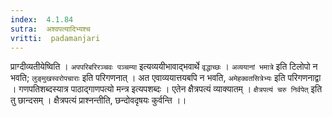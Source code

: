 ```yaml
---
index:  4.1.84
sutra:  अश्वपत्यादिभ्यश्च
vritti:  padamanjari
---
```


प्राग्दीव्यतीयेष्विति । `अपपरिबरिरञ्चवः पञ्चम्या` इत्यव्ययीभावाद्भवार्थे `वृद्धाच्छः` । `अव्ययानां भमात्रे` इति टिलोपो न भवति; `लुङ्मुखस्वरोपचाराः` इति परिगणनात् । अत एवाव्ययात्तयबपि न भवति, `अमेहक्वतसित्रेभ्यः` इति परिगणनाद्वा । गणपतिशब्दस्यात्र पाठाद्गाणपत्यो मन्त्र इत्यपशब्दः । एतेन क्षैत्रपत्यं व्याक्यातम् । `क्षैत्रपत्यं चरु निर्वपेत्` इति तु छान्दसम् । क्षैत्रपत्यं प्राश्नन्तीति, छन्दोवदृषयः कुर्वन्ति ।।
